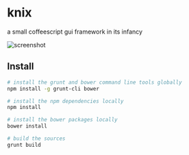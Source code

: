 
# knix
a small coffeescript gui framework in its infancy

![screenshot](http://monsterkodi.github.io/knix/images/knix07.png)

## Install

```sh
# install the grunt and bower command line tools globally
npm install -g grunt-cli bower

# install the npm dependencies locally
npm install

# install the bower packages locally
bower install

# build the sources
grunt build
```
